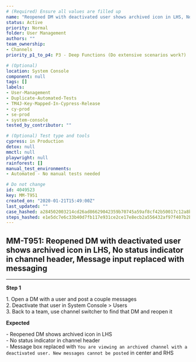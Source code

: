 ```yaml
---
# (Required) Ensure all values are filled up
name: "Reopened DM with deactivated user shows archived icon in LHS, No status indicator in channel header, Message input replaced with messaging"
status: Active
priority: Normal
folder: User Management
authors: ""
team_ownership: 
- Channels
priority_p1_to_p4: P3 - Deep Functions (Do extensive scenarios work?)

# (Optional)
location: System Console
component: null
tags: []
labels: 
- User-Management
- Duplicate-Automated-Tests
- TM4J-Key-Mapped-In-Cypress-Release
- cy-prod
- se-prod
- system-console
tested_by_contributor: ""

# (Optional) Test type and tools
cypress: in Production
detox: null
mmctl: null
playwright: null
rainforest: []
manual_test_environments:
- Automated - No manual tests needed

# Do not change
id: 4049523
key: MM-T951
created_on: "2020-01-21T15:49:00Z"
last_updated: ""
case_hashed: a284502003214cd26ad86629042359b70745a59af8cf42b50017c12a8b01c8c437780c4b78cad3b136f89af609079f38
steps_hashed: e1e5dc7e6c33b40d7fb117e931ce2ce17e8ecb2a556432af97f407b2bcfcf83a94ab6f4fa396a92480265d1a50bb9189
---
```


<!-- (Auto-generated) Based on frontmatter's "key" and "name" -->

## MM-T951: Reopened DM with deactivated user shows archived icon in LHS, No status indicator in channel header, Message input replaced with messaging

---

**Step 1**

1\. Open a DM with a user and post a couple messages\
2\. Deactivate that user in System Console > Users\
3\. Back to a team, use channel switcher to find that DM and reopen it

**Expected**

\- Reopened DM shows archived icon in LHS\
\- No status indicator in channel header\
\- Message box replaced with `You are viewing an archived channel with a deactivated user. New messages cannot be posted` in center and RHS
